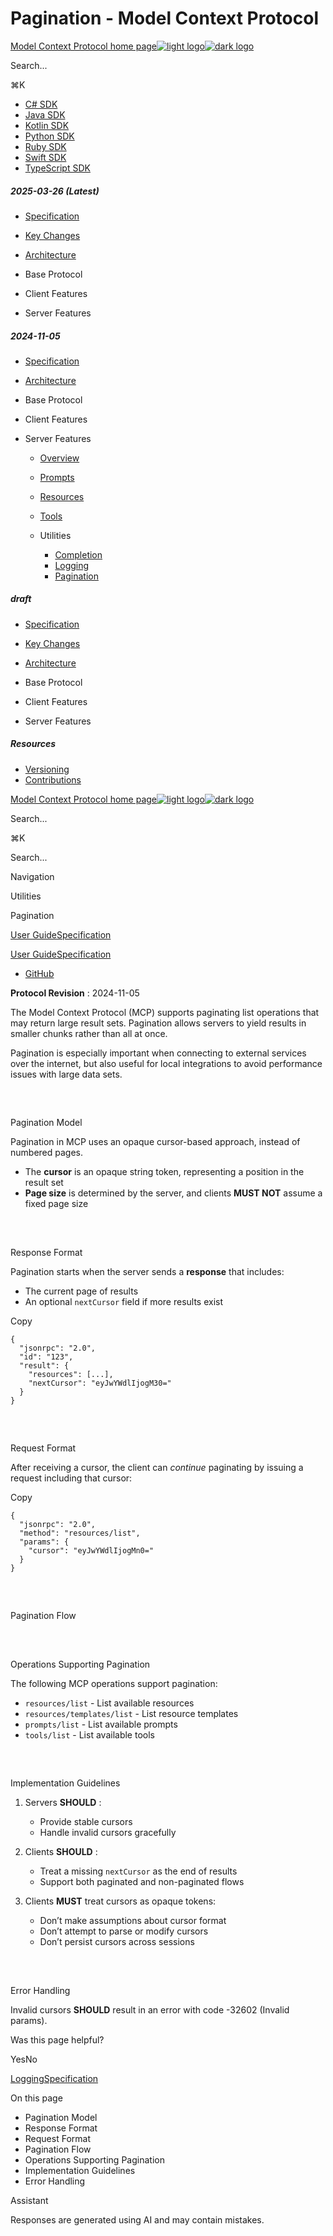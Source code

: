 # Pagination - Model Context Protocol

[Model Context Protocol home page![light logo](https://mintlify.s3.us-west-1.amazonaws.com/mcp/logo/light.svg)![dark logo](https://mintlify.s3.us-west-1.amazonaws.com/mcp/logo/dark.svg)](/)

Search...

⌘K

* [C# SDK](https://github.com/modelcontextprotocol/csharp-sdk)
* [Java SDK](https://github.com/modelcontextprotocol/java-sdk)
* [Kotlin SDK](https://github.com/modelcontextprotocol/kotlin-sdk)
* [Python SDK](https://github.com/modelcontextprotocol/python-sdk)
* [Ruby SDK](https://github.com/modelcontextprotocol/ruby-sdk)
* [Swift SDK](https://github.com/modelcontextprotocol/swift-sdk)
* [TypeScript SDK](https://github.com/modelcontextprotocol/typescript-sdk)

##### 2025-03-26 (Latest)

  * [Specification](/specification/2025-03-26)
  * [Key Changes](/specification/2025-03-26/changelog)
  * [Architecture](/specification/2025-03-26/architecture)
  * Base Protocol

  * Client Features

  * Server Features

##### 2024-11-05

  * [Specification](/specification/2024-11-05)
  * [Architecture](/specification/2024-11-05/architecture)
  * Base Protocol

  * Client Features

  * Server Features

    * [Overview](/specification/2024-11-05/server)
    * [Prompts](/specification/2024-11-05/server/prompts)
    * [Resources](/specification/2024-11-05/server/resources)
    * [Tools](/specification/2024-11-05/server/tools)
    * Utilities

      * [Completion](/specification/2024-11-05/server/utilities/completion)
      * [Logging](/specification/2024-11-05/server/utilities/logging)
      * [Pagination](/specification/2024-11-05/server/utilities/pagination)

##### draft

  * [Specification](/specification/draft)
  * [Key Changes](/specification/draft/changelog)
  * [Architecture](/specification/draft/architecture)
  * Base Protocol

  * Client Features

  * Server Features

##### Resources

  * [Versioning](/specification/versioning)
  * [Contributions](/specification/contributing)

[Model Context Protocol home page![light logo](https://mintlify.s3.us-west-1.amazonaws.com/mcp/logo/light.svg)![dark logo](https://mintlify.s3.us-west-1.amazonaws.com/mcp/logo/dark.svg)](/)

Search...

⌘K

Search...

Navigation

Utilities

Pagination

[User Guide](/introduction)[Specification](/specification/2025-03-26)

[User Guide](/introduction)[Specification](/specification/2025-03-26)

* [GitHub](https://github.com/modelcontextprotocol)

**Protocol Revision** : 2024-11-05

The Model Context Protocol (MCP) supports paginating list operations that may return large result sets. Pagination allows servers to yield results in smaller chunks rather than all at once.

Pagination is especially important when connecting to external services over the internet, but also useful for local integrations to avoid performance issues with large data sets.

## 

​

Pagination Model

Pagination in MCP uses an opaque cursor-based approach, instead of numbered pages.

  * The **cursor** is an opaque string token, representing a position in the result set
  * **Page size** is determined by the server, and clients **MUST NOT** assume a fixed page size

## 

​

Response Format

Pagination starts when the server sends a **response** that includes:

  * The current page of results
  * An optional `nextCursor` field if more results exist

Copy
    
    
    {
      "jsonrpc": "2.0",
      "id": "123",
      "result": {
        "resources": [...],
        "nextCursor": "eyJwYWdlIjogM30="
      }
    }
    

## 

​

Request Format

After receiving a cursor, the client can _continue_ paginating by issuing a request including that cursor:

Copy
    
    
    {
      "jsonrpc": "2.0",
      "method": "resources/list",
      "params": {
        "cursor": "eyJwYWdlIjogMn0="
      }
    }
    

## 

​

Pagination Flow

## 

​

Operations Supporting Pagination

The following MCP operations support pagination:

  * `resources/list` \- List available resources
  * `resources/templates/list` \- List resource templates
  * `prompts/list` \- List available prompts
  * `tools/list` \- List available tools

## 

​

Implementation Guidelines

  1. Servers **SHOULD** :

     * Provide stable cursors
     * Handle invalid cursors gracefully
  2. Clients **SHOULD** :

     * Treat a missing `nextCursor` as the end of results
     * Support both paginated and non-paginated flows
  3. Clients **MUST** treat cursors as opaque tokens:

     * Don’t make assumptions about cursor format
     * Don’t attempt to parse or modify cursors
     * Don’t persist cursors across sessions

## 

​

Error Handling

Invalid cursors **SHOULD** result in an error with code -32602 (Invalid params).

Was this page helpful?

YesNo

[Logging](/specification/2024-11-05/server/utilities/logging)[Specification](/specification/draft)

On this page

  * Pagination Model
  * Response Format
  * Request Format
  * Pagination Flow
  * Operations Supporting Pagination
  * Implementation Guidelines
  * Error Handling

Assistant

Responses are generated using AI and may contain mistakes.